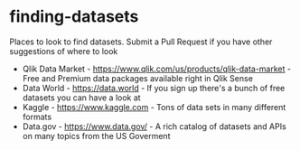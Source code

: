 # finding-datasets
Places to look to find datasets. Submit a Pull Request if you have other suggestions of where to look

- Qlik Data Market - https://www.qlik.com/us/products/qlik-data-market - Free and Premium data packages available right in Qlik Sense
- Data World - https://data.world - If you sign up there's a bunch of free datasets you can have a look at
- Kaggle - https://www.kaggle.com - Tons of data sets in many different formats
- Data.gov - https://www.data.gov/ - A rich catalog of datasets and APIs on many topics from the US Goverment
